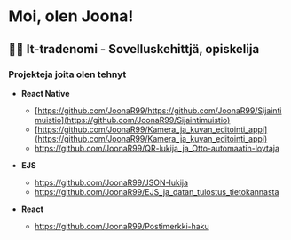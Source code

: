 <h1>Moi, olen Joona!</h1>

<h2>👨‍💻 It-tradenomi - Sovelluskehittjä, opiskelija</h2>

<h3>Projekteja joita olen tehnyt</h3>

- <b>React Native</b>
  - [https://github.com/JoonaR99/https://github.com/JoonaR99/Sijaintimuistio](https://github.com/JoonaR99/Sijaintimuistio)
  - [https://github.com/JoonaR99/Kamera_ja_kuvan_editointi_appi](https://github.com/JoonaR99/Kamera_ja_kuvan_editointi_appi)
  - https://github.com/JoonaR99/QR-lukija_ja_Otto-automaatin-loytaja

- <b>EJS</b>
  - https://github.com/JoonaR99/JSON-lukija
  - https://github.com/JoonaR99/EJS_ja_datan_tulostus_tietokannasta

- <b>React</b>
  - https://github.com/JoonaR99/Postimerkki-haku

